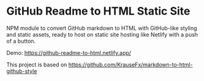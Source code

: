# GitHub Readme to HTML Static Site

NPM module to convert GitHub markdown to HTML with GitHub-like styling and static assets, ready to host on static site hosting like Netlify with a push of a button.

Demo: https://github-readme-to-html.netlify.app/

This project is based on https://github.com/KrauseFx/markdown-to-html-github-style

